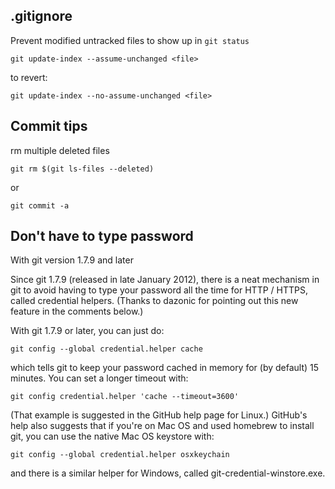 ## .gitignore
Prevent modified untracked files to show up in `git status`

    git update-index --assume-unchanged <file>

to revert:

    git update-index --no-assume-unchanged <file>
    
## Commit tips
rm multiple deleted files

    git rm $(git ls-files --deleted)  

or

    git commit -a 
    
    
## Don't have to type password

With git version 1.7.9 and later

Since git 1.7.9 (released in late January 2012), there is a neat mechanism in git to avoid having to type your password all the time for HTTP / HTTPS, called credential helpers. (Thanks to dazonic for pointing out this new feature in the comments below.)

With git 1.7.9 or later, you can just do:

    git config --global credential.helper cache

which tells git to keep your password cached in memory for (by default) 15 minutes. You can set a longer timeout with:

    git config credential.helper 'cache --timeout=3600'

(That example is suggested in the GitHub help page for Linux.) GitHub's help also suggests that if you're on Mac OS and used homebrew to install git, you can use the native Mac OS keystore with:

    git config --global credential.helper osxkeychain

and there is a similar helper for Windows, called git-credential-winstore.exe.
